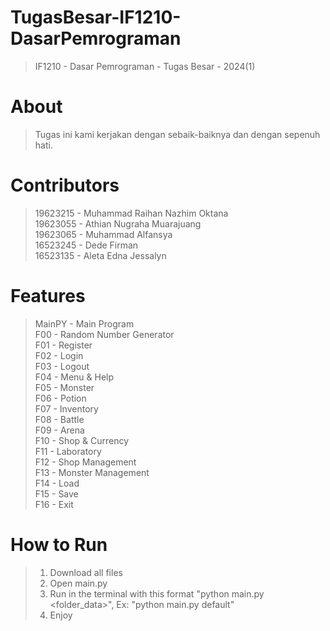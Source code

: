 # TugasBesar-IF1210-DasarPemrograman
> IF1210 - Dasar Pemrograman - Tugas Besar - 2024(1)

# About
> Tugas ini kami kerjakan dengan sebaik-baiknya dan dengan sepenuh hati.

# Contributors
> 19623215 - Muhammad Raihan Nazhim Oktana
> <br>
> 19623055 - Athian Nugraha Muarajuang
> <br>
> 19623065 - Muhammad Alfansya
> <br>
> 16523245 - Dede Firman
> <br>
> 16523135 - Aleta Edna Jessalyn

# Features
> MainPY - Main Program
> <br>
> F00 - Random Number Generator
> <br>
> F01 - Register
> <br>
> F02 - Login
> <br>
> F03 - Logout
> <br>
> F04 - Menu & Help
> <br>
> F05 - Monster
> <br>
> F06 - Potion
> <br>
> F07 - Inventory
> <br>
> F08 - Battle
> <br>
> F09 - Arena
> <br>
> F10 - Shop & Currency
> <br>
> F11 - Laboratory
> <br>
> F12 - Shop Management
> <br>
> F13 - Monster Management
> <br>
> F14 - Load
> <br>
> F15 - Save
> <br>
> F16 - Exit

# How to Run
> 1. Download all files
> 2. Open main.py
> 3. Run in the terminal with this format "python main.py <folder_data>", Ex: "python main.py default"
> 4. Enjoy
